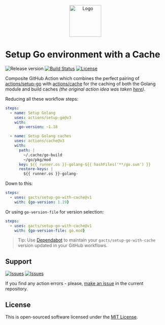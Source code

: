 <p align="center">
  <img src="https://user-images.githubusercontent.com/7326800/201531733-1bf653f6-c303-435f-8ec3-2e5f7d45f4c6.png" alt="Logo" width="100" />
</p>

# Setup Go environment with a Cache

![Release version][badge_release_version]
[![Build Status][badge_build]][link_build]
[![License][badge_license]][link_license]

Composite GitHub Action which combines the perfect pairing of [actions/setup-go](https://github.com/actions/setup-go) with [actions/cache](https://github.com/actions/cache) for the caching of both the Golang module and build caches _(the original action idea was taken [here](https://github.com/magnetikonline/action-golang-cache))_.

Reducing all these workflow steps:

```yaml
steps:
  - name: Setup Golang
    uses: actions/setup-go@v3
    with:
      go-version: ~1.18

  - name: Setup Golang caches
    uses: actions/cache@v3
    with:
      path: |
        ~/.cache/go-build
        ~/go/pkg/mod
      key: ${{ runner.os }}-golang-${{ hashFiles('**/go.sum') }}
      restore-keys: |
        ${{ runner.os }}-golang-
```

Down to this:

```yaml
steps:
  - uses: gacts/setup-go-with-cache@v1
    with: {go-version: 1.19}
```

Or using `go-version-file` for version selection:

```yaml
steps:
  - uses: gacts/setup-go-with-cache@v1
    with: {go-version-file: go.mod}
```

> Tip: Use [Dependabot][use_dependabot] to maintain your `gacts/setup-go-with-cache` version updated in your GitHub workflows.

## Support

[![Issues][badge_issues]][link_issues]
[![Issues][badge_pulls]][link_pulls]

If you find any action errors - please, [make an issue][link_create_issue] in the current repository.

## License

This is open-sourced software licensed under the [MIT License][link_license].

[badge_build]:https://img.shields.io/github/workflow/status/gacts/setup-go-with-cache/tests?maxAge=30
[badge_release_version]:https://img.shields.io/github/release/gacts/setup-go-with-cache.svg?maxAge=30
[badge_license]:https://img.shields.io/github/license/gacts/setup-go-with-cache.svg?longCache=true
[badge_issues]:https://img.shields.io/github/issues/gacts/setup-go-with-cache.svg?maxAge=45
[badge_pulls]:https://img.shields.io/github/issues-pr/gacts/setup-go-with-cache.svg?maxAge=45

[link_build]:https://github.com/gacts/setup-go-with-cache/actions
[link_license]:https://github.com/gacts/setup-go-with-cache/blob/master/LICENSE
[link_issues]:https://github.com/gacts/setup-go-with-cache/issues
[link_create_issue]:https://github.com/gacts/setup-go-with-cache/issues/new
[link_pulls]:https://github.com/gacts/setup-go-with-cache/pulls

[use_dependabot]:https://docs.github.com/en/code-security/supply-chain-security/keeping-your-dependencies-updated-automatically/keeping-your-actions-up-to-date-with-dependabot
